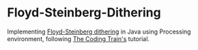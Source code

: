 # Floyd-Steinberg-Dithering
 Implementing [Floyd-Steinberg dithering](https://en.wikipedia.org/wiki/Floyd%E2%80%93Steinberg_dithering) in Java using Processing environment, following [The Coding Train's](https://www.youtube.com/watch?v=0L2n8Tg2FwI&list=PLRqwX-V7Uu6ZiZxtDDRCi6uhfTH4FilpH&index=128) tutorial.
